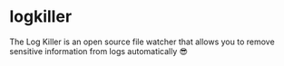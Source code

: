 # logkiller
The Log Killer is an open source file watcher that allows you to remove sensitive information from logs automatically 😎
